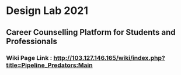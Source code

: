 # Design Lab 2021

## Career Counselling Platform for Students and Professionals

### Wiki Page Link : http://103.127.146.165/wiki/index.php?title=Pipeline_Predators:Main
